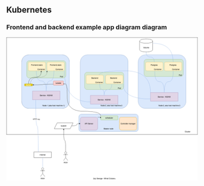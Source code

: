  ## Kubernetes

### Frontend and backend example app diagram diagram
![diagram](https://github.com/georgemihail/docker/blob/main/part3/3.8/Kubernetes.png)
